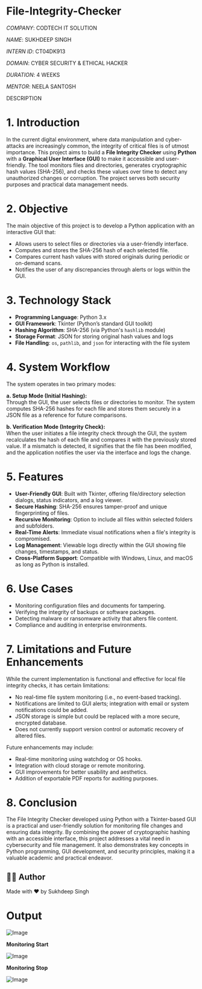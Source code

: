 # File-Integrity-Checker

*COMPANY*: CODTECH IT SOLUTION

*NAME*: SUKHDEEP SINGH

*INTERN ID*: CT04DK913

*DOMAIN*: CYBER SECURITY & ETHICAL HACKER

*DURATION*: 4 WEEKS

*MENTOR*: NEELA SANTOSH

DESCRIPTION

# 1. Introduction

In the current digital environment, where data manipulation and cyber-attacks are increasingly common, the integrity of critical files is of utmost importance. This project aims to build a **File Integrity Checker** using **Python** with a **Graphical User Interface (GUI)** to make it accessible and user-friendly. The tool monitors files and directories, generates cryptographic hash values (SHA-256), and checks these values over time to detect any unauthorized changes or corruption. The project serves both security purposes and practical data management needs.

# 2. Objective

The main objective of this project is to develop a Python application with an interactive GUI that:
- Allows users to select files or directories via a user-friendly interface.
- Computes and stores the SHA-256 hash of each selected file.
- Compares current hash values with stored originals during periodic or on-demand scans.
- Notifies the user of any discrepancies through alerts or logs within the GUI.

# 3. Technology Stack

- **Programming Language**: Python 3.x  
- **GUI Framework**: Tkinter (Python’s standard GUI toolkit)  
- **Hashing Algorithm**: SHA-256 (via Python's `hashlib` module)  
- **Storage Format**: JSON for storing original hash values and logs  
- **File Handling**: `os`, `pathlib`, and `json` for interacting with the file system

# 4. System Workflow

The system operates in two primary modes:

**a. Setup Mode (Initial Hashing):**  
Through the GUI, the user selects files or directories to monitor. The system computes SHA-256 hashes for each file and stores them securely in a JSON file as a reference for future comparisons.

**b. Verification Mode (Integrity Check):**  
When the user initiates a file integrity check through the GUI, the system recalculates the hash of each file and compares it with the previously stored value. If a mismatch is detected, it signifies that the file has been modified, and the application notifies the user via the interface and logs the change.

# 5. Features

- **User-Friendly GUI**: Built with Tkinter, offering file/directory selection dialogs, status indicators, and a log viewer.
- **Secure Hashing**: SHA-256 ensures tamper-proof and unique fingerprinting of files.
- **Recursive Monitoring**: Option to include all files within selected folders and subfolders.
- **Real-Time Alerts**: Immediate visual notifications when a file's integrity is compromised.
- **Log Management**: Viewable logs directly within the GUI showing file changes, timestamps, and status.
- **Cross-Platform Support**: Compatible with Windows, Linux, and macOS as long as Python is installed.

# 6. Use Cases

- Monitoring configuration files and documents for tampering.
- Verifying the integrity of backups or software packages.
- Detecting malware or ransomware activity that alters file content.
- Compliance and auditing in enterprise environments.

# 7. Limitations and Future Enhancements

While the current implementation is functional and effective for local file integrity checks, it has certain limitations:
- No real-time file system monitoring (i.e., no event-based tracking).
- Notifications are limited to GUI alerts; integration with email or system notifications could be added.
- JSON storage is simple but could be replaced with a more secure, encrypted database.
- Does not currently support version control or automatic recovery of altered files.

Future enhancements may include:
- Real-time monitoring using watchdog or OS hooks.
- Integration with cloud storage or remote monitoring.
- GUI improvements for better usability and aesthetics.
- Addition of exportable PDF reports for auditing purposes.

# 8. Conclusion

The File Integrity Checker developed using Python with a Tkinter-based GUI is a practical and user-friendly solution for monitoring file changes and ensuring data integrity. By combining the power of cryptographic hashing with an accessible interface, this project addresses a vital need in cybersecurity and file management. It also demonstrates key concepts in Python programming, GUI development, and security principles, making it a valuable academic and practical endeavor.

## 👨‍💻 Author

Made with ❤️ by Sukhdeep Singh

# Output

![Image](https://github.com/user-attachments/assets/8a20a632-afaa-46a0-af83-c91aa731dc82)

**Monitoring Start**

![Image](https://github.com/user-attachments/assets/040e8813-f60c-47c1-a0a8-5d8213648735)

**Monitoring Stop**

![Image](https://github.com/user-attachments/assets/d33cf8c3-2fc2-4ec2-b782-fe9c102385c0)
